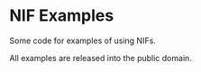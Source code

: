 NIF Examples
============

Some code for examples of using NIFs.

All examples are released into the public domain.
